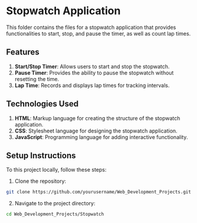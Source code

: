# Stopwatch Application
This folder contains the files for a stopwatch application that provides functionalities to start, stop, and pause the timer, as well as count lap times.

## Features
1. <b>Start/Stop Timer</b>: Allows users to start and stop the stopwatch.
2. <b>Pause Timer</b>: Provides the ability to pause the stopwatch without resetting the time.
3. <b>Lap Time</b>: Records and displays lap times for tracking intervals.

## Technologies Used
1. <b>HTML</b>: Markup language for creating the structure of the stopwatch application.
2. <b>CSS</b>: Stylesheet language for designing the stopwatch application.
3. <b>JavaScript</b>: Programming language for adding interactive functionality.

## Setup Instructions
To this project locally, follow these steps:
1. Clone the repository:
```bash
git clone https://github.com/yourusername/Web_Development_Projects.git
```
2. Navigate to the project directory:
```bash
cd Web_Development_Projects/Stopwatch
```
